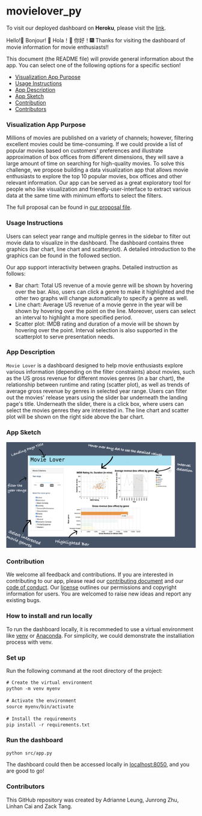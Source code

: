 # movielover_py

To visit our deployed dashboard on **Heroku**, please visit the [link](https://dsci532-group21-movielover.herokuapp.com/).

Hello!🍺  Bonjour! 🎉  Hola！👋  你好！🎆  Thanks for visiting the dashboard of movie information for movie enthusiasts!!

This document (the README file) will provide general information about the app. You can select one of the following options for a specific section!
 
* [Visualization App Purpose](#visualization-app-purpose)
* [Usage Instructions](#usage-instructions)
* [App Description](#app-description)
* [App Sketch](#app-sketch)
* [Contribution](#contribution)
* [Contributors](#contributors)

### Visualization App Purpose

Millions of movies are published on a variety of channels; however, filtering excellent movies could be time-consuming. If we could provide a list of popular movies based on customers' preferences and illustrate approximation of box offices from different dimensions, they will save a large amount of time on searching for high-quality movies. To solve this challenge, we propose building a data visualization app that allows movie enthusiasts to explore the top 10 popular movies, box offices and other relevant information. Our app can be served as a great exploratory tool for people who like visualization and friendly-user-interface to extract various data at the same time with minimum efforts to select the filters.

The full proposal can be found in [our proposal file](https://github.com/UBC-MDS/movielover_py/blob/main/docs/proposal.md).

### Usage Instructions

Users can select year range and multiple genres in the sidebar to filter out movie data to visualize in the dashboard. The dashboard contains three graphics (bar chart, line chart and scatterplot). A detailed introduction to the graphics can be found in the followed section.

Our app support interactivity between graphs. Detailed instruction as follows:
- Bar chart: Total US revenue of a movie genre will be shown by hovering over the bar. Also, users can click a genre to make it highlighted and the other two graphs will change automatically to specify a genre as well.
- Line chart: Average US revenue of a movie genre in the year will be shown by hovering over the point on the line. Moreover, users can select an interval to highlight a more specified period.
- Scatter plot: IMDB rating and duration of a movie will be shown by hovering over the point. Interval selection is also supported in the scatterplot to serve presentation needs. 

### App Description

`Movie Lover` is a dashboard designed to help movie enthusiasts explore various information (depending on the filter constraints) about movies, such as the US gross revenue for different movies genres (in a bar chart), the relationship between runtime and rating (scatter plot), as well as trends of average gross revenue by genres in selected year range. Users can filter out the movies' release years using the slider bar underneath the landing page's title. Underneath the slider, there is a click box, where users can select the movies genres they are interested in. The line chart and scatter plot will be shown on the right side above the bar chart.

### App Sketch  

![](img/sketch_v2.png)

### Contribution

We welcome all feedback and contributions. If you are interested in contributing to our app, please read our [contributing document](https://github.com/UBC-MDS/movielover_py/blob/main/CONTRIBUTING.md) and our [code of conduct](https://github.com/UBC-MDS/movielover_py/blob/main/CODE_OF_CONDUCT.md). Our [license](https://github.com/UBC-MDS/movielover_py/blob/main/LICENSE) outlines our permissions and copyright information for users. You are welcomed to raise new ideas and report any existing bugs. 

### How to install and run locally

To run the dashboard locally, it is recommeded to use a virtual environment like [venv](https://docs.python.org/3/library/venv.html) or [Anaconda](https://www.anaconda.com/). For simplicity, we could demonstrate the installiation process with venv.

### Set up

Run the following command at the root directory of the project:

```
# Create the virtual environment
python -m venv myenv

# Activate the environment
source myenv/bin/activate

# Install the requirements
pip install -r requirements.txt
```

### Run the dashboard

```
python src/app.py
```

The dashboard could then be accessed locally in <localhost:8050>, and you are good to go!


### Contributors

This GitHub repository was created by Adrianne Leung, Junrong Zhu, Linhan Cai and Zack Tang.
